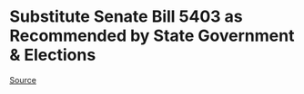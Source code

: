 # Substitute Senate Bill 5403 as Recommended by State Government & Elections

[Source](http://lawfilesext.leg.wa.gov/biennium/2021-22/Xml/Bills/Senate%20Bills/5403-S.xml)